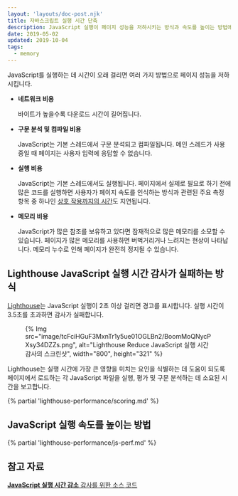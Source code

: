 ```yaml
---
layout: 'layouts/doc-post.njk'
title: 자바스크립트 실행 시간 단축
description: JavaScript 실행이 페이지 성능을 저하시키는 방식과 속도를 높이는 방법에 대해 알아봅니다.
date: 2019-05-02
updated: 2019-10-04
tags:
  - memory
---
```


JavaScript를 실행하는 데 시간이 오래 걸리면 여러 가지 방법으로 페이지 성능을 저하시킵니다.

- **네트워크 비용**

    바이트가 높을수록 다운로드 시간이 길어집니다.

- **구문 분석 및 컴파일 비용**

    JavaScript는 기본 스레드에서 구문 분석되고 컴파일됩니다. 메인 스레드가 사용 중일 때 페이지는 사용자 입력에 응답할 수 없습니다.

- **실행 비용**

    JavaScript는 기본 스레드에서도 실행됩니다. 페이지에서 실제로 필요로 하기 전에 많은 코드를 실행하면 사용자가 페이지 속도를 인식하는 방식과 관련된 주요 측정 항목 중 하나인 [상호 작용까지의 시간](https://web.dev/tti/)도 지연됩니다.

- **메모리 비용**

    JavaScript가 많은 참조를 보유하고 있다면 잠재적으로 많은 메모리를 소모할 수 있습니다. 페이지가 많은 메모리를 사용하면 버벅거리거나 느려지는 현상이 나타납니다. 메모리 누수로 인해 페이지가 완전히 정지될 수 있습니다.

## Lighthouse JavaScript 실행 시간 감사가 실패하는 방식

[Lighthouse](https://developers.google.com/web/tools/lighthouse/)는 JavaScript 실행이 2초 이상 걸리면 경고를 표시합니다. 실행 시간이 3.5초를 초과하면 감사가 실패합니다.

<figure>{% Img src="image/tcFciHGuF3MxnTr1y5ue01OGLBn2/BoomMoQNycPXsy34DZZs.png", alt="Lighthouse Reduce JavaScript 실행 시간 감사의 스크린샷", width="800", height="321" %}</figure>

Lighthouse는 실행 시간에 가장 큰 영향을 미치는 요인을 식별하는 데 도움이 되도록 페이지에서 로드하는 각 JavaScript 파일을 실행, 평가 및 구문 분석하는 데 소요된 시간을 보고합니다.

{% partial 'lighthouse-performance/scoring.md' %}

## JavaScript 실행 속도를 높이는 방법

{% partial 'lighthouse-performance/js-perf.md' %}

## 참고 자료

[**JavaScript 실행 시간 감소** 감사를 위한 소스 코드](https://github.com/GoogleChrome/lighthouse/blob/master/lighthouse-core/audits/bootup-time.js)
